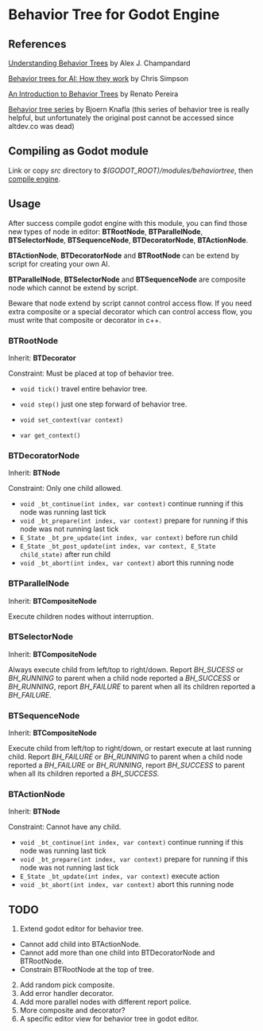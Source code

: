 # Behavior Tree for Godot Engine
## References
[Understanding Behavior Trees](http://aigamedev.com/open/article/bt-overview/) by Alex J. Champandard

[Behavior trees for AI: How they work](http://www.gamasutra.com/blogs/ChrisSimpson/20140717/221339/Behavior_trees_for_AI_How_they_work.php) by Chris Simpson

[An Introduction to Behavior Trees](http://guineashots.com/2014/07/25/an-introduction-to-behavior-trees-part-1/) by Renato Pereira

[Behavior tree series](http://web.archive.org/web/20140723035304/http://www.altdev.co/2011/02/24/introduction-to-behavior-trees/) by Bjoern Knafla
(this series of behavior tree is really helpful, but unfortunately the original post cannot be accessed since altdev.co was dead)

## Compiling as Godot module

Link or copy *src* directory to *$(GODOT_ROOT)/modules/behaviortree*, then [compile engine](https://github.com/okamstudio/godot/wiki/advanced#compiling--running).

## Usage

After success compile godot engine with this module, you can find those new types of node in editor:
**BTRootNode**, **BTParallelNode**, **BTSelectorNode**, **BTSequenceNode**, **BTDecoratorNode**, **BTActionNode**.

**BTActionNode**, **BTDecoratorNode** and **BTRootNode** can be extend by script for creating your own AI.

**BTParallelNode**, **BTSelectorNode** and **BTSequenceNode** are composite node which cannot be extend by script.

Beware that node extend by script cannot control access flow. If you need extra composite or a special decorator which can control access flow, you must write that composite or decorator in c++.

### BTRootNode

Inherit: **BTDecorator**

Constraint: Must be placed at top of behavior tree.
- `void tick()`
travel entire behavior tree.

- `void step()`
just one step forward of behavior tree.

- `void set_context(var context)`

- `var get_context()`

### BTDecoratorNode

Inherit: **BTNode**

Constraint: Only one child allowed.

- `void _bt_continue(int index, var context)` continue running if this node was running last tick
- `void _bt_prepare(int index, var context)` prepare for running if this node was not running last tick
- `E_State _bt_pre_update(int index, var context)` before run child
- `E_State _bt_post_update(int index, var context, E_State child_state)` after run child
- `void _bt_abort(int index, var context)` abort this running node

### BTParallelNode

Inherit: **BTCompositeNode**

Execute children nodes without interruption.

### BTSelectorNode

Inherit: **BTCompositeNode**

Always execute child from left/top to right/down. Report *BH_SUCESS* or *BH_RUNNING* to parent when a child node reported a *BH_SUCCESS* or *BH_RUNNING*, report *BH_FAILURE* to parent when all its children reported a *BH_FAILURE*.

### BTSequenceNode

Inherit: **BTCompositeNode**

Execute child from left/top to right/down, or restart execute at last running child. Report *BH_FAILURE* or *BH_RUNNING* to parent when a child node reported a *BH_FAILURE* or *BH_RUNNING*, report *BH_SUCCESS* to parent when all its children reported a *BH_SUCCESS*.

### BTActionNode

Inherit: **BTNode**

Constraint: Cannot have any child.
- `void _bt_continue(int index, var context)` continue running if this node was running last tick
- `void _bt_prepare(int index, var context)` prepare for running if this node was not running last tick
- `E_State _bt_update(int index, var context)` execute action
- `void _bt_abort(int index, var context)` abort this running node

## TODO
1. Extend godot editor for behavior tree.
  - Cannot add child into BTActionNode.
  - Cannot add more than one child into BTDecoratorNode and BTRootNode.
  - Constrain BTRootNode at the top of tree.
2. Add random pick composite.
3. Add error handler decorator.
4. Add more parallel nodes with different report police.
5. More composite and decorator?
6. A specific editor view for behavior tree in godot editor.
